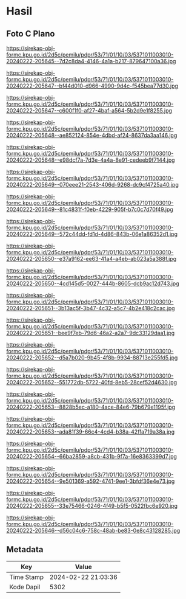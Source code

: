 # Hasil

## Foto C Plano

https://sirekap-obj-formc.kpu.go.id/2d5c/pemilu/pdpr/53/71/01/10/03/5371011003010-20240222-205645--7d2c8da4-4146-4a1a-b217-879647100a36.jpg

https://sirekap-obj-formc.kpu.go.id/2d5c/pemilu/pdpr/53/71/01/10/03/5371011003010-20240222-205647--bf44d010-d966-4990-9d4c-f545bea77d30.jpg

https://sirekap-obj-formc.kpu.go.id/2d5c/pemilu/pdpr/53/71/01/10/03/5371011003010-20240222-205647--c600f1f0-af27-4baf-a564-5b2d9e1f8255.jpg

https://sirekap-obj-formc.kpu.go.id/2d5c/pemilu/pdpr/53/71/01/10/03/5371011003010-20240222-205648--ae852124-854e-4dbd-af24-8637da3aa146.jpg

https://sirekap-obj-formc.kpu.go.id/2d5c/pemilu/pdpr/53/71/01/10/03/5371011003010-20240222-205648--e98dcf7a-7d3e-4a4a-8e91-cedeeb9f7144.jpg

https://sirekap-obj-formc.kpu.go.id/2d5c/pemilu/pdpr/53/71/01/10/03/5371011003010-20240222-205649--070eee21-2543-406d-9268-dc9cf4725a40.jpg

https://sirekap-obj-formc.kpu.go.id/2d5c/pemilu/pdpr/53/71/01/10/03/5371011003010-20240222-205649--81c4831f-f0eb-4229-905f-b7c0c7d70f49.jpg

https://sirekap-obj-formc.kpu.go.id/2d5c/pemilu/pdpr/53/71/01/10/03/5371011003010-20240222-205649--572c44dd-fd1d-4d86-843b-06e1a86352d1.jpg

https://sirekap-obj-formc.kpu.go.id/2d5c/pemilu/pdpr/53/71/01/10/03/5371011003010-20240222-205650--e37a9162-ee63-41a4-a4eb-ab023a5a388f.jpg

https://sirekap-obj-formc.kpu.go.id/2d5c/pemilu/pdpr/53/71/01/10/03/5371011003010-20240222-205650--4cd145d5-0027-444b-8605-dcb9ac12d743.jpg

https://sirekap-obj-formc.kpu.go.id/2d5c/pemilu/pdpr/53/71/01/10/03/5371011003010-20240222-205651--3b13ac5f-3b47-4c32-a5c7-4b2e418c2cac.jpg

https://sirekap-obj-formc.kpu.go.id/2d5c/pemilu/pdpr/53/71/01/10/03/5371011003010-20240222-205651--bee9f7eb-79d6-46a2-a2a7-9dc33129daa1.jpg

https://sirekap-obj-formc.kpu.go.id/2d5c/pemilu/pdpr/53/71/01/10/03/5371011003010-20240222-205652--d5a7b020-9b45-4f8b-9934-88713e255fd5.jpg

https://sirekap-obj-formc.kpu.go.id/2d5c/pemilu/pdpr/53/71/01/10/03/5371011003010-20240222-205652--551772db-5722-40fd-8eb5-28cef52d4630.jpg

https://sirekap-obj-formc.kpu.go.id/2d5c/pemilu/pdpr/53/71/01/10/03/5371011003010-20240222-205653--8828b5ec-a180-4ace-84e6-79b679e1195f.jpg

https://sirekap-obj-formc.kpu.go.id/2d5c/pemilu/pdpr/53/71/01/10/03/5371011003010-20240222-205653--ada81f39-66c4-4cd4-b38a-42ffa719a38a.jpg

https://sirekap-obj-formc.kpu.go.id/2d5c/pemilu/pdpr/53/71/01/10/03/5371011003010-20240222-205654--66ba2859-a8cb-431b-9f7a-16e8363399d7.jpg

https://sirekap-obj-formc.kpu.go.id/2d5c/pemilu/pdpr/53/71/01/10/03/5371011003010-20240222-205654--9e501369-a592-4741-9ee1-3bfdf36e4e73.jpg

https://sirekap-obj-formc.kpu.go.id/2d5c/pemilu/pdpr/53/71/01/10/03/5371011003010-20240222-205655--33e75466-0246-4f49-b5f5-0522fbc6e920.jpg

https://sirekap-obj-formc.kpu.go.id/2d5c/pemilu/pdpr/53/71/01/10/03/5371011003010-20240222-205646--d56c04c6-758c-48ab-be83-0e8c43128285.jpg


## Metadata

| Key        | Value               |
| ---------- | ------------------- |
| Time Stamp | 2024-02-22 21:03:36 |
| Kode Dapil | 5302                |



